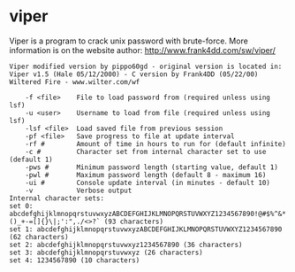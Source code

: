 viper
=====
Viper is a program to crack unix password with brute-force.
More information is on the website author: http://www.frank4dd.com/sw/viper/

	Viper modified version by pippo60gd - original version is located in:
	Viper v1.5 (Hale 05/12/2000) - C version by Frank4DD (05/22/00)
	Wiltered Fire - www.wilter.com/wf

		-f <file>    File to load password from (required unless using lsf)
		-u <user>    Username to load from file (required unless using lsf)
		-lsf <file>  Load saved file from previous session
		-pf <file>   Save progress to file at update interval
		-rf #        Amount of time in hours to run for (default infinite)
		-c #         Character set from internal character set to use (default 1)
		-pws #       Minimum password length (starting value, default 1)
		-pwl #       Maximum password length (default 8 - maximum 16)
		-ui #        Console update interval (in minutes - default 10)
		-v           Verbose output
	Internal character sets:
	set 0: abcdefghijklmnopqrstuvwxyzABCDEFGHIJKLMNOPQRSTUVWXYZ1234567890!@#$%^&*()_+-=[]{}\|;':",./<>?` (93 characters)
	set 1: abcdefghijklmnopqrstuvwxyzABCDEFGHIJKLMNOPQRSTUVWXYZ1234567890 (62 characters)
	set 2: abcdefghijklmnopqrstuvwxyz1234567890 (36 characters)
	set 3: abcdefghijklmnopqrstuvwxyz (26 characters)
	set 4: 1234567890 (10 characters)
